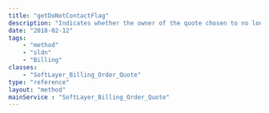 ```yaml
---
title: "getDoNotContactFlag"
description: "Indicates whether the owner of the quote chosen to no longer be contacted."
date: "2018-02-12"
tags:
    - "method"
    - "sldn"
    - "Billing"
classes:
    - "SoftLayer_Billing_Order_Quote"
type: "reference"
layout: "method"
mainService : "SoftLayer_Billing_Order_Quote"
---
```

